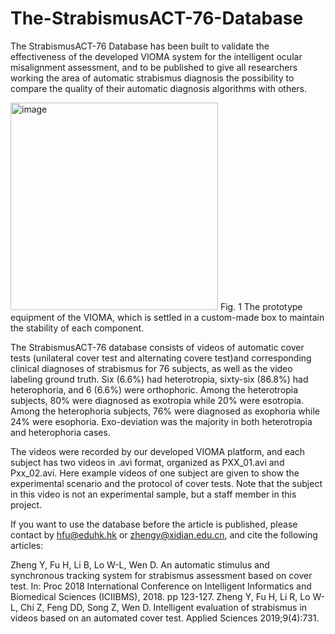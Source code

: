 # The-StrabismusACT-76-Database
The StrabismusACT-76 Database has been built to validate the effectiveness of the developed VIOMA system for the intelligent ocular misalignment assessment, and to be published to give all researchers working the area of automatic strabismus diagnosis the possibility to compare the quality of their automatic diagnosis algorithms with others.

<img width="332" alt="image" src="https://user-images.githubusercontent.com/72701255/146705638-c8cee5ac-5576-41b6-9483-e951390a0cef.png">
Fig. 1 The prototype equipment of the VIOMA, which is settled in a custom-made box to maintain the stability of each component.

The StrabismusACT-76 database consists of videos of automatic cover tests (unilateral cover test and alternating covere test)and corresponding clinical diagnoses of strabismus for 76 subjects, as well as the video labeling ground truth. Six (6.6%) had heterotropia, sixty-six (86.8%) had heterophoria, and 6 (6.6%) were orthophoric. Among the heterotropia subjects, 80% were diagnosed as exotropia while 20% were esotropia. Among the heterophoria subjects, 76% were diagnosed as exophoria while 24% were esophoria. Exo-deviation was the majority in both heterotropia and heterophoria cases.

The videos were recorded by our developed VIOMA platform, and each subject has two videos in .avi format, organized as PXX_01.avi and Pxx_02.avi. Here example videos of one subject are given to show the experimental scenario and the protocol of cover tests. Note that the subject in this video is not an experimental sample, but a staff member in this project.

If you want to use the database before the article is published, please contact by hfu@eduhk.hk or zhengy@xidian.edu.cn, and cite the following articles:

Zheng Y, Fu H, Li B, Lo W-L, Wen D. An automatic stimulus and synchronous tracking system for strabismus assessment based on cover test. In: Proc 2018 International Conference on Intelligent Informatics and Biomedical Sciences (ICIIBMS), 2018. pp 123-127.
Zheng Y, Fu H, Li R, Lo W-L, Chi Z, Feng DD, Song Z, Wen D. Intelligent evaluation of strabismus in videos based on an automated cover test. Applied Sciences 2019;9(4):731.



